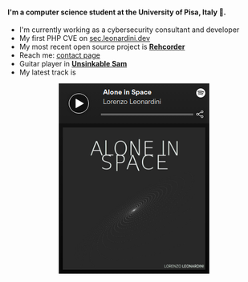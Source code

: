 #### I'm a computer science student at the University of Pisa, Italy :pizza:.

- I'm currently working as a cybersecurity consultant and developer
- My first PHP CVE on [sec.leonardini.dev](https://sec.leonardini.dev/blog/cve-2024-11234-php-crlf-injection/)
- My most recent open source project is [**Rehcorder**](https://github.com/LorenzoLeonardini/Rehcorder)
- Reach me: [contact page](https://leonardini.dev#contacts)
- Guitar player in [**Unsinkable Sam**](https://instagram.com/unsinkable_sam_band)
- My latest track is 

<p align="center"><a href="https://open.spotify.com/track/6UjPClS5zPoVDAlk1gSsaS" target="_blank"><img src="https://raw.githubusercontent.com/LorenzoLeonardini/LorenzoLeonardini/master/spotify-track.png"></a></p>
